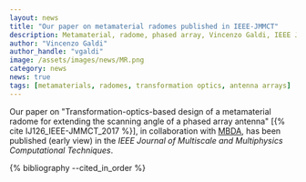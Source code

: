 ```yaml
---
layout: news
title: "Our paper on metamaterial radomes published in IEEE-JMMCT"
description: Metamaterial, radome, phased array, Vincenzo Galdi, IEEE Journal of Multiscale and Multiphysics Computational Techniques
author: "Vincenzo Galdi"
author_handle: "vgaldi"
image: /assets/images/news/MR.png
category: news
news: true
tags: [metamaterials, radomes, transformation optics, antenna arrays]
---
```


Our paper on "Transformation-optics-based design of a metamaterial radome for extending the scanning 
angle of a phased array antenna" [{% cite IJ126_IEEE-JMMCT_2017 %}],
in collaboration with [MBDA],
has been published (early view) in the *IEEE Journal of Multiscale and Multiphysics Computational Techniques*. 

{% bibliography --cited_in_order %}

[MBDA]: http://www.mbda-systems.com
